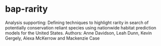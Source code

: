 # bap-rarity

Analysis supporting: Defining techniques to highlight rarity in search of potentially conservation reliant species using nationwide habitat prediction models for the United States. 
Authors: Anne Davidson, Leah Dunn, Kevin Gergely, Alexa McKerrow and Mackenzie Case

